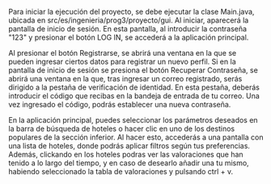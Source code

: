 Para iniciar la ejecución del proyecto, se debe ejecutar la clase Main.java, ubicada en src/es/ingenieria/prog3/proyecto/gui. Al iniciar, aparecerá la pantalla de inicio de sesión. En esta pantalla, al introducir la contraseña "123" y presionar el botón LOG IN, se accederá a la aplicación principal.

Al presionar el botón Registrarse, se abrirá una ventana en la que se pueden ingresar ciertos datos para registrar un nuevo perfil. Si en la pantalla de inicio de sesión se presiona el botón Recuperar Contraseña, se abrirá una ventana en la que, tras ingresar un correo registrado, serás dirigido a la pestaña de verificación de identidad. En esta pestaña, deberás introducir el código que recibas en la bandeja de entrada de tu correo. Una vez ingresado el código, podrás establecer una nueva contraseña.

En la aplicación principal, puedes seleccionar los parámetros deseados en la barra de búsqueda de hoteles o hacer clic en uno de los destinos populares de la sección inferior. Al hacer esto, accederás a una pantalla con una lista de hoteles, donde podrás aplicar filtros según tus preferencias. Además, clickando en los hoteles podras ver las valoraciones que han tenido a lo largo del tiempo, y en caso de desearlo añadir una tu mismo, habiendo seleccionado la tabla de valoraciones y pulsando ctrl + v.
